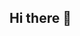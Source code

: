 ## Hi there 👋

<!--
**stanishq2710/stanishq2710** is a ✨ _special_ ✨ repository because its `README.md` (this file) appears on your GitHub profile.

🚀 **Rust Developer | AI Enthusiast | Blockchain & P2P Networking**

## 📌 About Me

I'm a **Computer Science** student at **IIIT Kottayam** with a passion for **systems programming, AI, and blockchain**. I enjoy building high-performance applications, diving into deep learning, and contributing to open-source projects.

- 🔬 Exploring AI & Game Theory in research
- ⚡ Building decentralized applications & P2P networks
- 🛠️ Passionate about optimizing performance in Rust

---

## 💻 Tech Stack

### 🔹 Programming Languages

![Python](https://img.shields.io/badge/Python-%233776AB?style=flat&logo=python&logoColor=white)
![C++](https://img.shields.io/badge/C++-%2300599C?style=flat&logo=c%2B%2B&logoColor=white)
![Rust](https://img.shields.io/badge/Rust-%23000000?style=flat&logo=rust&logoColor=white)
![Solidity](https://img.shields.io/badge/Solidity-%23363636?style=flat&logo=solidity&logoColor=white)

### 🔹 Frameworks & Tools

![Django](https://img.shields.io/badge/Django-%23092E20?style=flat&logo=django&logoColor=white)
![Node.js](https://img.shields.io/badge/Node.js-%23339933?style=flat&logo=node.js&logoColor=white)
![Docker](https://img.shields.io/badge/Docker-%230db7ed?style=flat&logo=docker&logoColor=white)
![Git](https://img.shields.io/badge/Git-%23F05032?style=flat&logo=git&logoColor=white)

---

## 🔥 Projects

### 📡 **BitStream** *(Rust, P2P, Multi-threading)*

A **high-performance P2P BitTorrent client** in Rust. Features multi-threading for seamless file sharing.

🔗 [GitHub Repo](https://github.com/stanishq2710/BitStream)

### 🔍 **Port Sniffer** *(Rust, Multithreading, Socket Programming)*

Efficient network scanner reducing port scan time by **70%**, achieving **99% accuracy**.

🔗 [GitHub Repo](https://github.com/stanishq2710/PortSniffer)

### ✍️ **Blog It** *(Django, Python, JavaScript)*

A fully functional blogging platform with **user authentication** and **real-time comments**.

🔗 [GitHub Repo](https://github.com/stanishq2710/BlogIt)

---

## 📈 Stats

![Tanishq's GitHub Stats](https://github-readme-stats.vercel.app/api?username=stanishq2710&show_icons=true&theme=tokyonight)
![Top Languages](https://github-readme-stats.vercel.app/api/top-langs/?username=stanishq2710&layout=compact&theme=tokyonight)

---

## 🔗 Connect with Me

[![LinkedIn](https://img.shields.io/badge/LinkedIn-%230077B5?style=flat&logo=linkedin&logoColor=white)](https://linkedin.com/in/tanishq-singh-232a4b256/)
[![LeetCode](https://img.shields.io/badge/LeetCode-%23FFA116?style=flat&logo=leetcode&logoColor=white)](https://leetcode.com/u/stanishq2710/)
[![Email](https://img.shields.io/badge/Email-%23D14836?style=flat&logo=gmail&logoColor=white)](mailto:stanishq2710@gmail.com)

---

⭐ **Star some of my projects if you like them!** 😃
